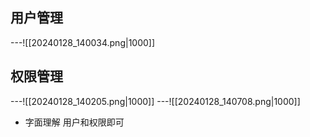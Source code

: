 ## 用户管理
---![[20240128_140034.png|1000]]
## 权限管理
---![[20240128_140205.png|1000]]
---![[20240128_140708.png|1000]]
- 字面理解 用户和权限即可